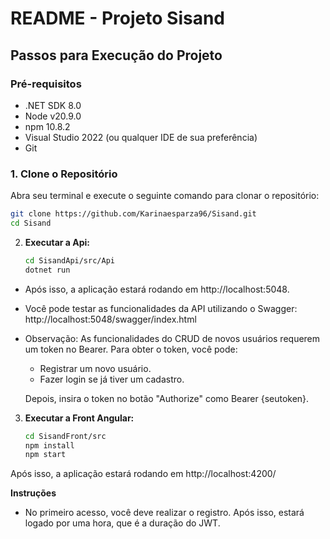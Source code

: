 # README - Projeto Sisand

## Passos para Execução do Projeto

### Pré-requisitos

- .NET SDK 8.0 
- Node v20.9.0
- npm 10.8.2
- Visual Studio 2022 (ou qualquer IDE de sua preferência)
- Git

### 1. Clone o Repositório

Abra seu terminal e execute o seguinte comando para clonar o repositório:

```bash
git clone https://github.com/Karinaesparza96/Sisand.git
cd Sisand
   ```

2. **Executar a Api:**
   
   ```bash
   cd SisandApi/src/Api
   dotnet run
   ```
- Após isso, a aplicação estará rodando em http://localhost:5048.
- Você pode testar as funcionalidades da API utilizando o Swagger: http://localhost:5048/swagger/index.html
- Observação: As funcionalidades do CRUD de novos usuários requerem um token no Bearer.
  Para obter o token, você pode:

  - Registrar um novo usuário.
  - Fazer login se já tiver um cadastro.

  Depois, insira o token no botão "Authorize" como Bearer {seutoken}.

3. **Executar a Front Angular:**
   
   ```bash
   cd SisandFront/src
   npm install
   npm start
   ```
   
Após isso, a aplicação estará rodando em http://localhost:4200/

**Instruções**
- No primeiro acesso, você deve realizar o registro. Após isso, estará logado por uma hora, que é a duração do JWT.

